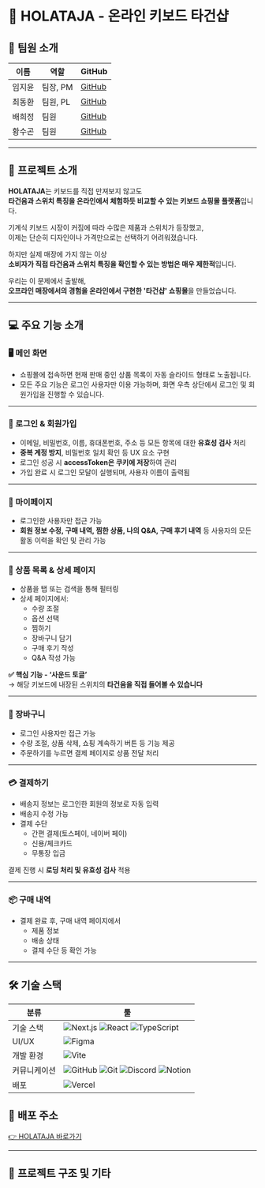 # 🎹 HOLATAJA - 온라인 키보드 타건샵

## 👥 팀원 소개

| 이름   | 역할     | GitHub                                  |
| ------ | -------- | --------------------------------------- |
| 임지윤 | 팀장, PM | [GitHub](https://github.com/whynotKeys) |
| 최동환 | 팀원, PL | [GitHub](https://github.com/dong-fa)    |
| 배희정 | 팀원     | [GitHub](https://github.com/hjb0304)    |
| 황수곤 | 팀원     | [GitHub](https://github.com/sugonhwang) |

---

## 📍 프로젝트 소개

**HOLATAJA**는 키보드를 직접 만져보지 않고도  
**타건음과 스위치 특징을 온라인에서 체험하듯 비교할 수 있는 키보드 쇼핑몰 플랫폼**입니다.

기계식 키보드 시장이 커짐에 따라 수많은 제품과 스위치가 등장했고,  
이제는 단순히 디자인이나 가격만으로는 선택하기 어려워졌습니다.

하지만 실제 매장에 가지 않는 이상  
**소비자가 직접 타건음과 스위치 특징을 확인할 수 있는 방법은 매우 제한적**입니다.

우리는 이 문제에서 출발해,  
**오프라인 매장에서의 경험을 온라인에서 구현한 '타건샵' 쇼핑몰**을 만들었습니다.

---

## 💻 주요 기능 소개

### 🖥 메인 화면

- 쇼핑몰에 접속하면 현재 판매 중인 상품 목록이 자동 슬라이드 형태로 노출됩니다.
- 모든 주요 기능은 로그인 사용자만 이용 가능하며, 화면 우측 상단에서 로그인 및 회원가입을 진행할 수 있습니다.

---

### 🔐 로그인 & 회원가입

- 이메일, 비밀번호, 이름, 휴대폰번호, 주소 등 모든 항목에 대한 **유효성 검사** 처리
- **중복 계정 방지**, 비밀번호 일치 확인 등 UX 요소 구현
- 로그인 성공 시 **accessToken은 쿠키에 저장**하여 관리
- 가입 완료 시 로그인 모달이 실행되며, 사용자 이름이 출력됨

---

### 👤 마이페이지

- 로그인한 사용자만 접근 가능
- **회원 정보 수정, 구매 내역, 찜한 상품, 나의 Q&A, 구매 후기 내역** 등
  사용자의 모든 활동 이력을 확인 및 관리 가능

---

### 🛒 상품 목록 & 상세 페이지

- 상품을 탭 또는 검색을 통해 필터링
- 상세 페이지에서:
  - 수량 조절
  - 옵션 선택
  - 찜하기
  - 장바구니 담기
  - 구매 후기 작성
  - Q&A 작성 가능

**✅ 핵심 기능 - ‘사운드 토글’**  
→ 해당 키보드에 내장된 스위치의 **타건음을 직접 들어볼 수 있습니다**

---

### 🧺 장바구니

- 로그인 사용자만 접근 가능
- 수량 조절, 상품 삭제, 쇼핑 계속하기 버튼 등 기능 제공
- 주문하기를 누르면 결제 페이지로 상품 전달 처리

---

### 💳 결제하기

- 배송지 정보는 로그인한 회원의 정보로 자동 입력
- 배송지 수정 가능
- 결제 수단
  - 간편 결제(토스페이, 네이버 페이)
  - 신용/체크카드
  - 무통장 입금

결제 진행 시 **로딩 처리 및 유효성 검사** 적용

---

### 📦 구매 내역

- 결제 완료 후, 구매 내역 페이지에서
  - 제품 정보
  - 배송 상태
  - 결제 수단 등 확인 가능

---

## 🛠 기술 스택

| 분류         | 툴                                                                                                                                                                                                                                                                |
| ------------ | ----------------------------------------------------------------------------------------------------------------------------------------------------------------------------------------------------------------------------------------------------------------- |
| 기술 스택    | ![Next.js](https://img.shields.io/badge/Next.js-black?logo=next.js) ![React](https://img.shields.io/badge/React-61DAFB?logo=react) ![TypeScript](https://img.shields.io/badge/TypeScript-3178C6?logo=typescript)                                                  |
| UI/UX        | ![Figma](https://img.shields.io/badge/Figma-F24E1E?logo=figma)                                                                                                                                                                                                    |
| 개발 환경    | ![Vite](https://img.shields.io/badge/Vite-646CFF?logo=vite)                                                                                                                                                                                                       |
| 커뮤니케이션 | ![GitHub](https://img.shields.io/badge/GitHub-181717?logo=github) ![Git](https://img.shields.io/badge/Git-F05032?logo=git) ![Discord](https://img.shields.io/badge/Discord-5865F2?logo=discord) ![Notion](https://img.shields.io/badge/Notion-000000?logo=notion) |
| 배포         | ![Vercel](https://img.shields.io/badge/Vercel-000000?logo=vercel)                                                                                                                                                                                                 |

## 🔗 배포 주소

[👉 HOLATAJA 바로가기](https://final-15-holataja.vercel.app/)

---

## 📂 프로젝트 구조 및 기타
